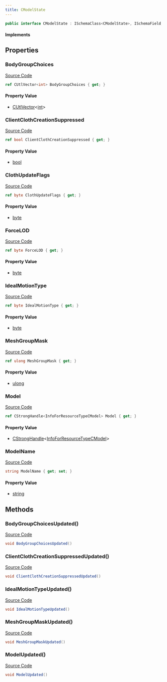 ```yaml
---
title: CModelState
---
```


```csharp
public interface CModelState : ISchemaClass<CModelState>, ISchemaField, ISchemaClass, INativeHandle
```

#### Implements

## Properties

### BodyGroupChoices

[Source Code](https://github.com/swiftly-solution/swiftlys2/blob/main/managed/src/SwiftlyS2.Generated/Schemas/Interfaces/CModelState.cs#L25)

```csharp
ref CUtlVector<int> BodyGroupChoices { get; }
```

#### Property Value

- [CUtlVector](/docs/api/-1)<[int](https://learn.microsoft.com/dotnet/api/system.int32)>

### ClientClothCreationSuppressed

[Source Code](https://github.com/swiftly-solution/swiftlys2/blob/main/managed/src/SwiftlyS2.Generated/Schemas/Interfaces/CModelState.cs#L21)

```csharp
ref bool ClientClothCreationSuppressed { get; }
```

#### Property Value

- [bool](https://learn.microsoft.com/dotnet/api/system.boolean)

### ClothUpdateFlags

[Source Code](https://github.com/swiftly-solution/swiftlys2/blob/main/managed/src/SwiftlyS2.Generated/Schemas/Interfaces/CModelState.cs#L31)

```csharp
ref byte ClothUpdateFlags { get; }
```

#### Property Value

- [byte](https://learn.microsoft.com/dotnet/api/system.byte)

### ForceLOD

[Source Code](https://github.com/swiftly-solution/swiftlys2/blob/main/managed/src/SwiftlyS2.Generated/Schemas/Interfaces/CModelState.cs#L29)

```csharp
ref byte ForceLOD { get; }
```

#### Property Value

- [byte](https://learn.microsoft.com/dotnet/api/system.byte)

### IdealMotionType

[Source Code](https://github.com/swiftly-solution/swiftlys2/blob/main/managed/src/SwiftlyS2.Generated/Schemas/Interfaces/CModelState.cs#L27)

```csharp
ref byte IdealMotionType { get; }
```

#### Property Value

- [byte](https://learn.microsoft.com/dotnet/api/system.byte)

### MeshGroupMask

[Source Code](https://github.com/swiftly-solution/swiftlys2/blob/main/managed/src/SwiftlyS2.Generated/Schemas/Interfaces/CModelState.cs#L23)

```csharp
ref ulong MeshGroupMask { get; }
```

#### Property Value

- [ulong](https://learn.microsoft.com/dotnet/api/system.uint64)

### Model

[Source Code](https://github.com/swiftly-solution/swiftlys2/blob/main/managed/src/SwiftlyS2.Generated/Schemas/Interfaces/CModelState.cs#L17)

```csharp
ref CStrongHandle<InfoForResourceTypeCModel> Model { get; }
```

#### Property Value

- [CStrongHandle](/docs/api/shared/natives/cstronghandle-1)<[InfoForResourceTypeCModel](/docs/api/shared/schemadefinitions/infoforresourcetypecmodel)>

### ModelName

[Source Code](https://github.com/swiftly-solution/swiftlys2/blob/main/managed/src/SwiftlyS2.Generated/Schemas/Interfaces/CModelState.cs#L19)

```csharp
string ModelName { get; set; }
```

#### Property Value

- [string](https://learn.microsoft.com/dotnet/api/system.string)

## Methods

### BodyGroupChoicesUpdated()

[Source Code](https://github.com/swiftly-solution/swiftlys2/blob/main/managed/src/SwiftlyS2.Generated/Schemas/Interfaces/CModelState.cs#L36)

```csharp
void BodyGroupChoicesUpdated()
```

### ClientClothCreationSuppressedUpdated()

[Source Code](https://github.com/swiftly-solution/swiftlys2/blob/main/managed/src/SwiftlyS2.Generated/Schemas/Interfaces/CModelState.cs#L34)

```csharp
void ClientClothCreationSuppressedUpdated()
```

### IdealMotionTypeUpdated()

[Source Code](https://github.com/swiftly-solution/swiftlys2/blob/main/managed/src/SwiftlyS2.Generated/Schemas/Interfaces/CModelState.cs#L37)

```csharp
void IdealMotionTypeUpdated()
```

### MeshGroupMaskUpdated()

[Source Code](https://github.com/swiftly-solution/swiftlys2/blob/main/managed/src/SwiftlyS2.Generated/Schemas/Interfaces/CModelState.cs#L35)

```csharp
void MeshGroupMaskUpdated()
```

### ModelUpdated()

[Source Code](https://github.com/swiftly-solution/swiftlys2/blob/main/managed/src/SwiftlyS2.Generated/Schemas/Interfaces/CModelState.cs#L33)

```csharp
void ModelUpdated()
```

